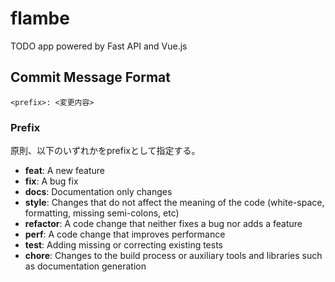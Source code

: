# flambe
TODO app powered by Fast API and Vue.js

## Commit Message Format
```
<prefix>: <変更内容>
```

### Prefix
原則、以下のいずれかをprefixとして指定する。
* **feat**: A new feature
* **fix**: A bug fix
* **docs**: Documentation only changes
* **style**: Changes that do not affect the meaning of the code (white-space, formatting, missing
  semi-colons, etc)
* **refactor**: A code change that neither fixes a bug nor adds a feature
* **perf**: A code change that improves performance
* **test**: Adding missing or correcting existing tests
* **chore**: Changes to the build process or auxiliary tools and libraries such as documentation
  generation